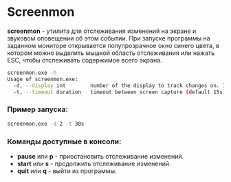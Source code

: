 # Screenmon 

**screenmon** - утилита для отслеживания изменений на экране и звуковом оповещении об этом событии. При запуске программы на заданном мониторе открывается полупрозрачное окно синего цвета, в котором можно выделить мышкой область отслеживания или нажать ESC, чтобы отслеживать содержимое всего экрана.

```sh
screenmon.exe -h
Usage of screenmon.exe:
  -d, --display int        number of the display to track changes on. It may not match the number in the system settings. (default 1)
  -t, --timeout duration   timeout between screen capture (default 15s)
```

### Пример запуска:

```sh
screenmon.exe -d 2 -t 30s
```
### Команды доступные в консоли:
- **pause** или **p** - приостановить отслеживание изменений.
- **start** или **s** - продолжить отслеживание изменений.
- **quit** или **q** - выйти из программы.
